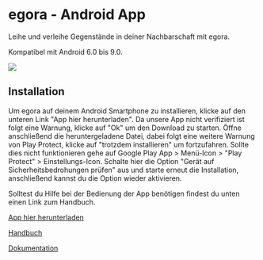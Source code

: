 # egora - Android App
Leihe und verleihe Gegenstände in deiner Nachbarschaft mit egora.

Kompatibel mit Android 6.0 bis 9.0.

![](https://github.com/NanaMuffin/egora/blob/master/logo.png)

## Installation
Um egora auf deinem Android Smartphone zu installieren, klicke auf den unteren Link "App hier herunterladen". Da unsere App nicht verifiziert ist folgt eine Warnung, klicke auf "Ok" um den Download zu starten. Öffne anschließend die heruntergeladene Datei, dabei folgt eine weitere Warnung von Play Protect, klicke auf "trotzdem installieren" um fortzufahren. Sollte dies nicht funktionieren gehe auf Google Play App > Menü-Icon > "Play Protect" > Einstellungs-Icon. Schalte hier die Option "Gerät auf Sicherheitsbedrohungen prüfen" aus und starte erneut die Installation, anschließend kannst du die Option wieder aktivieren.

Solltest du Hilfe bei der Bedienung der App benötigen findest du unten einen Link zum Handbuch.

[App hier herunterladen](https://srv-file4.gofile.io/download/fO080s/egora_app_v01.apk)

[Handbuch](https://github.com/NanaMuffin/egora/blob/master/egora_Handbuch.pdf)

[Dokumentation](https://github.com/NanaMuffin/egora/blob/master/egora_Dokumentation.pdf)
